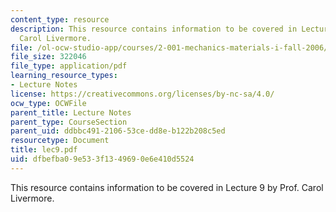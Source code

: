 ```yaml
---
content_type: resource
description: This resource contains information to be covered in Lecture 9 by Prof.
  Carol Livermore.
file: /ol-ocw-studio-app/courses/2-001-mechanics-materials-i-fall-2006/dfbefba09e533f1349690e6e410d5524_lec9.pdf
file_size: 322046
file_type: application/pdf
learning_resource_types:
- Lecture Notes
license: https://creativecommons.org/licenses/by-nc-sa/4.0/
ocw_type: OCWFile
parent_title: Lecture Notes
parent_type: CourseSection
parent_uid: ddbbc491-2106-53ce-dd8e-b122b208c5ed
resourcetype: Document
title: lec9.pdf
uid: dfbefba0-9e53-3f13-4969-0e6e410d5524
---
```

This resource contains information to be covered in Lecture 9 by Prof. Carol Livermore.